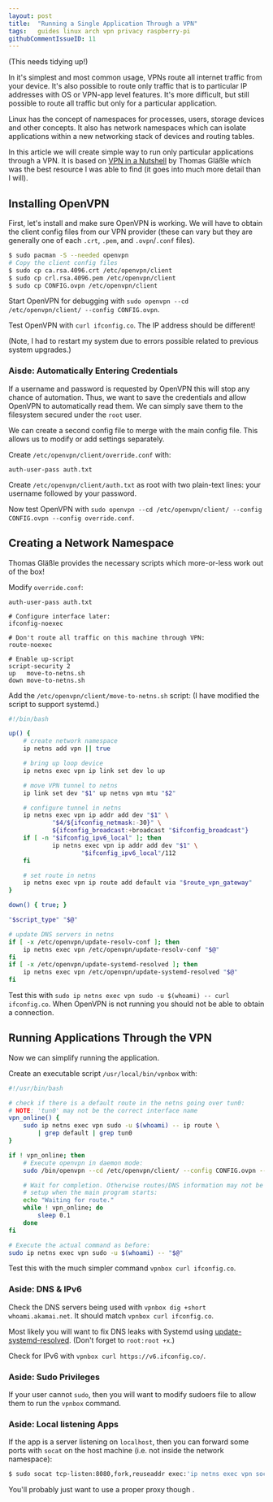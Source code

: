 ```yaml
---
layout: post
title:  "Running a Single Application Through a VPN"
tags:   guides linux arch vpn privacy raspberry-pi
githubCommentIssueID: 11
---
```


(This needs tidying up!)

In it's simplest and most common usage, VPNs route all internet traffic from your device. It's also possible to route only traffic that is to particular IP addresses with OS or VPN-app level features. It's more difficult, but still possible to route all traffic but only for a particular application.

Linux has the concept of namespaces for processes, users, storage devices and other concepts. It also has network namespaces which can isolate applications within a new networking stack of devices and routing tables.

In this article we will create simple way to run only particular applications through a VPN. It is based on [VPN in a Nutshell][vpn-nutshell] by Thomas Gläßle which was the best resource I was able to find (it goes into much more detail than I will).

## Installing OpenVPN

First, let's install and make sure OpenVPN is working. We will have to obtain the client config files from our VPN provider (these can vary but they are generally one of each `.crt`, `.pem`, and `.ovpn`/`.conf` files).

```sh
$ sudo pacman -S --needed openvpn
# Copy the client config files
$ sudo cp ca.rsa.4096.crt /etc/openvpn/client
$ sudo cp crl.rsa.4096.pem /etc/openvpn/client
$ sudo cp CONFIG.ovpn /etc/openvpn/client
```

Start OpenVPN for debugging with `sudo openvpn --cd /etc/openvpn/client/ --config CONFIG.ovpn`.

Test OpenVPN with `curl ifconfig.co`. The IP address should be different!

(Note, I had to restart my system due to errors possible related to previous system upgrades.)

### Aisde: Automatically Entering Credentials

If a username and password is requested by OpenVPN this will stop any chance of automation. Thus, we want to save the credentials and allow OpenVPN to automatically read them. We can simply save them to the filesystem secured under the `root` user.

We can create a second config file to merge with the main config file. This allows us to modify or add settings separately.

Create `/etc/openvpn/client/override.conf` with:

```
auth-user-pass auth.txt
```

Create `/etc/openvpn/client/auth.txt` as root with two plain-text lines: your username followed by your password.

Now test OpenVPN with `sudo openvpn --cd /etc/openvpn/client/ --config CONFIG.ovpn --config override.conf`.

## Creating a Network Namespace

Thomas Gläßle provides the necessary scripts which more-or-less work out of the box!

Modify `override.conf`:

```
auth-user-pass auth.txt

# Configure interface later:
ifconfig-noexec

# Don't route all traffic on this machine through VPN:
route-noexec

# Enable up-script
script-security 2
up   move-to-netns.sh
down move-to-netns.sh
```

Add the `/etc/openvpn/client/move-to-netns.sh` script:
(I have modified the script to support systemd.)

```sh
#!/bin/bash

up() {
    # create network namespace
    ip netns add vpn || true

    # bring up loop device
    ip netns exec vpn ip link set dev lo up

    # move VPN tunnel to netns
    ip link set dev "$1" up netns vpn mtu "$2"

    # configure tunnel in netns
    ip netns exec vpn ip addr add dev "$1" \
            "$4/${ifconfig_netmask:-30}" \
            ${ifconfig_broadcast:+broadcast "$ifconfig_broadcast"}
    if [ -n "$ifconfig_ipv6_local" ]; then
            ip netns exec vpn ip addr add dev "$1" \
                    "$ifconfig_ipv6_local"/112
    fi

    # set route in netns
    ip netns exec vpn ip route add default via "$route_vpn_gateway"
}

down() { true; }

"$script_type" "$@"

# update DNS servers in netns
if [ -x /etc/openvpn/update-resolv-conf ]; then
    ip netns exec vpn /etc/openvpn/update-resolv-conf "$@"
fi
if [ -x /etc/openvpn/update-systemd-resolved ]; then
    ip netns exec vpn /etc/openvpn/update-systemd-resolved "$@"
fi
```

Test this with `sudo ip netns exec vpn sudo -u $(whoami) -- curl ifconfig.co`. When OpenVPN is not running you should not be able to obtain a connection.

## Running Applications Through the VPN

Now we can simplify running the application.

Create an executable script `/usr/local/bin/vpnbox` with:

```sh
#!/usr/bin/bash

# check if there is a default route in the netns going over tun0:
# NOTE: 'tun0' may not be the correct interface name
vpn_online() {
    sudo ip netns exec vpn sudo -u $(whoami) -- ip route \
        | grep default | grep tun0
}

if ! vpn_online; then
    # Execute openvpn in daemon mode:
    sudo /bin/openvpn --cd /etc/openvpn/client/ --config CONFIG.ovpn --config override.conf --daemon

    # Wait for completion. Otherwise routes/DNS information may not be
    # setup when the main program starts:
    echo "Waiting for route."
    while ! vpn_online; do
        sleep 0.1
    done
fi

# Execute the actual command as before:
sudo ip netns exec vpn sudo -u $(whoami) -- "$@"
```

Test this with the much simpler command `vpnbox curl ifconfig.co`.

### Aside: DNS & IPv6

Check the DNS servers being used with `vpnbox dig +short whoami.akamai.net`.
It should match `vpnbox curl ifconfig.co`.

Most likely you will want to fix DNS leaks with Systemd using
[update-systemd-resolved][update-systemd-resolved].
(Don't forget to `root:root +x`.)

Check for IPv6 with `vpnbox curl https://v6.ifconfig.co/`.

### Aside: Sudo Privileges

If your user cannot `sudo`, then you will want to modify sudoers file to allow them to run the `vpnbox` command.


### Aside: Local listening Apps

If the app is a server listening on `localhost`, then you can forward some ports
with `socat` on the host machine (i.e. not inside the network namespace):

```sh
$ sudo socat tcp-listen:8080,fork,reuseaddr exec:'ip netns exec vpn socat STDIO tcp-connect\:127.0.0.1\:8080',nofork
```

You'll probably just want to use a proper proxy though <somehow>.


[vpn-nutshell]: https://coldfix.eu/2017/01/29/vpn-box/
[update-systemd-resolved]: https://github.com/jonathanio/update-systemd-resolved


<div style="display: none">
**This section is incomplete. It is supposed to go through a more manual process.**

```sh
$ sudo ip netns add vpn
$ sudo ip netns exec vpn curl ifconfig.co
curl: (7) Couldn't connect to server
$ sudo ip netns exec vpn ip link list
1: lo: <LOOPBACK>[...]
# Loopback doesn't actually work (TODO: do we need it?)
$ sudo ip netns exec vpn ip link set lo up
```

(kernel test alias kernel-test='[ -d "/usr/lib/modules/$(uname -r)" ] || echo "Kernel has been updated. Please reboot."'

if RTNETLINK answers: Operation not supported)

```sh
$ sudo ip link add vpn0 type veth peer name vpn1
```

Virtual ethernet (veth) devices always come in pairs and work as a bidirectional pipe, whatever comes into one of them, comes out of another.
* http://baturin.org/docs/iproute2/
</div>


